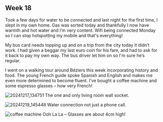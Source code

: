 ## Week 18

Took a few days for water to be connected and last night for the first time, I slept in my own home. Gas was sorted today and thankfully I now have warmth and hot water and I’m very content. Wifi being connected Monday so I can stop hotspotting my mobile and that's everything!

My bus card needs topping up and on a trip from the city today it didn’t work. I had given a beggar my last euro coin for his fare, and had to ask for it back to pay my own way. The bus driver let him on so I'm sure he’s regular.

I went on a walking tour around Béziers this week incorporating history and food. The young French guide spoke Spanish and English and makes me even more determined to become fluent. I’ve bought a coffee machine and some espresso glasses – how very French!

![20241217_134751](https://github.com/user-attachments/assets/9006dba3-ebb8-4c9f-aa8c-329f890236ad)
The one and only living room wall socket.

![20241219_145448](https://github.com/user-attachments/assets/840523ff-e486-4cf7-b84e-3e42395f9dfb)
Water connection not just a phone call.

![coffee machine](https://github.com/user-attachments/assets/25ad1a41-41ec-4f50-814a-36e648951603)
Ooh La La – Glasses are about 4cm high!

